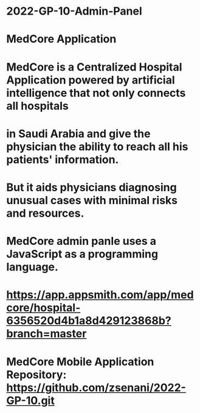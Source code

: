 # 2022-GP-10-Admin-Panel

# MedCore Application

# MedCore is a Centralized Hospital Application powered by artificial intelligence that not only connects all hospitals
# in Saudi Arabia and give the physician the ability to reach all his patients' information. 
# But it aids physicians diagnosing unusual cases with minimal risks and resources.

# MedCore admin panle uses a JavaScript as a programming language. 

# https://app.appsmith.com/app/medcore/hospital-6356520d4b1a8d429123868b?branch=master

# MedCore Mobile Application Repository: https://github.com/zsenani/2022-GP-10.git
